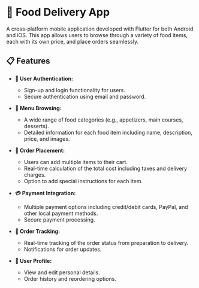 # 🍔 Food Delivery App

A cross-platform mobile application developed with Flutter for both Android and iOS. This app allows users to browse through a variety of food items, each with its own price, and place orders seamlessly.

## 📋 Features

- **🔐 User Authentication:**
  - Sign-up and login functionality for users.
  - Secure authentication using email and password.

- **📜 Menu Browsing:**
  - A wide range of food categories (e.g., appetizers, main courses, desserts).
  - Detailed information for each food item including name, description, price, and images.

- **🛒 Order Placement:**
  - Users can add multiple items to their cart.
  - Real-time calculation of the total cost including taxes and delivery charges.
  - Option to add special instructions for each item.

- **💳 Payment Integration:**
  - Multiple payment options including credit/debit cards, PayPal, and other local payment methods.
  - Secure payment processing.

- **🚚 Order Tracking:**
  - Real-time tracking of the order status from preparation to delivery.
  - Notifications for order updates.

- **👤 User Profile:**
  - View and edit personal details.
  - Order history and reordering options.
